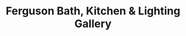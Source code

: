 ---
title: "Ferguson Bath, Kitchen & Lighting Gallery"
url: /washington/ferguson-bath-kitchen-und-lighting-gallery/
shop: Küchen
---